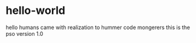 # hello-world
hello humans came with realization to hummer code mongerers
this is the pso version 1.0
